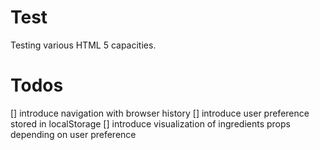 ﻿# Test


Testing various HTML 5 capacities.


# Todos

[] introduce navigation with browser history
[] introduce user preference stored in localStorage
[] introduce visualization of ingredients props depending on user preference
